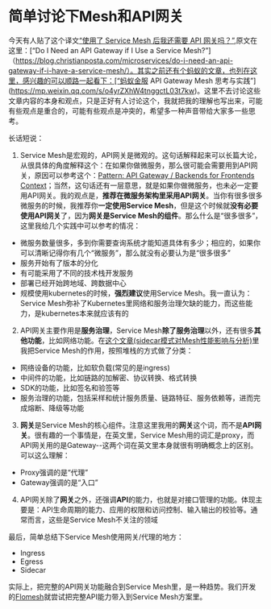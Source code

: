 # 简单讨论下Mesh和API网关

今天有人贴了这个译文[“使用了 Service Mesh 后我还需要 API 网关吗？”](https://mp.weixin.qq.com/s/XX4qSBwRBAX-4pYXtd4Q8A),原文在这里：[“Do I Need an API Gateway if I Use a Service Mesh?”]（https://blog.christianposta.com/microservices/do-i-need-an-api-gateway-if-i-have-a-service-mesh/）。其实之前还有个蚂蚁的文章，也列在这里，感兴趣的可以顺路一起看下：[“蚂蚁金服 API Gateway Mesh 思考与实践”](https://mp.weixin.qq.com/s/o4yrZXhW4tnggctL03t7kw)。这里不去讨论这些文章内容的本身和观点，只是正好有人讨论这个，我就把我的理解也写出来，可能有些观点是重合的，可能有些观点是冲突的，希望多一种声音带给大家多一些思考。

长话短说：

1. Service Mesh是宏观的，API网关是微观的。这句话解释起来可以长篇大论，从很具体的角度解释这个：在如果你做微服务，那么很可能会需要用到API网关，原因可以参考这个：[Pattern: API Gateway / Backends for Frontends
Context](https://microservices.io/patterns/apigateway.html)；当然，这句话还有一层意思，就是如果你做微服务，也未必一定要用API网关。我的观点是，**推荐在微服务架构里采用API网关**。当你有很多很多微服务的时候，我推荐你**一定使用Service Mesh**，但是这个时候就**没有必要使用API网关**了，因为**网关是Service Mesh的组件**。那么什么是“很多很多”，这里我给几个实践中可以参考的情况：
* 微服务数量很多，多到你需要查询系统才能知道具体有多少；相应的，如果你可以清晰记得你有几个“微服务”，那么就没有必要认为是“很多很多”
* 服务开始有了版本的分化
* 有可能采用了不同的技术栈开发服务
* 部署已经开始跨地域、跨数据中心
* 规模使用kubernetes的时候，**强烈建议**使用Service Mesh。我一直认为：Service Mesh弥补了Kubernetes里网络和服务治理欠缺的能力，而这些能力，是kubernetes本来就应该有的

2. API网关主要作用是**服务治理**，Service Mesh**除了服务治理**以外，还有很多**其他功能**，比如网络功能。在[这个文章(sidecar模式对Mesh性能影响与分析)](http://flomesh.cn/blog/bookinfo-vm-benchmark.html#sidecar%E6%A8%A1%E5%BC%8F%E5%AF%B9mesh%E6%80%A7%E8%83%BD%E5%BD%B1%E5%93%8D%E4%B8%8E%E5%88%86%E6%9E%90)里我把Service Mesh的作用，按照堆栈的方式做了分类：
* 网络设备的功能，比如软负载(常见的是ingress)
* 中间件的功能，比如链路的加解密、协议转换、格式转换
* SDK的功能，比如签名和验签等
* 服务治理的功能，包括采样和统计服务质量、链路特征、服务依赖等，进而完成熔断、降级等功能

3. **网关**是Service Mesh的核心组件。注意这里我用的**网关**这个词，而不是**API网关**。很有趣的一个事情是，在英文里，Service Mesh用的词汇是proxy，而API网关用的是Gateway--这两个词在英文里本身就很有明确概念上的区别。可以这么理解：
* Proxy强调的是“代理”
* Gateway强调的是“入口”

4. API网关除了**网关**之外，还强调**API**的能力，也就是对接口管理的功能。体现主要是：API生命周期的能力、应用的权限和访问控制、输入输出的校验等。通常而言，这些是Service Mesh不关注的领域

最后，简单总结下Service Mesh使用网关/代理的地方：
* Ingress 
* Egress
* Sidecar 

实际上，把完整的API网关功能融合到Service Mesh里，是一种趋势。我们开发的[Flomesh](http://flomesh.cn)就尝试把完整API能力带入到Service Mesh方案里。


